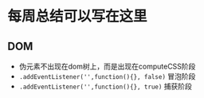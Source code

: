 # 每周总结可以写在这里



## DOM

- 伪元素不出现在dom树上，而是出现在computeCSS阶段
- `.addEventListener('',function(){}, false)` 冒泡阶段
- `.addEventListener('',function(){}, true)` 捕获阶段